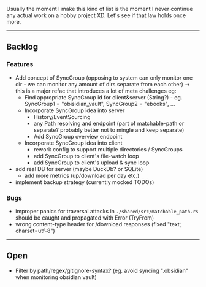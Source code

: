 Usually the moment I make this kind of list is the moment I never continue any actual work on a hobby project XD.
Let's see if that law holds once more.

<hr />

## Backlog

### Features
 - Add concept of SyncGroup (opposing to system can only monitor one dir - we can monitor any amount of dirs separate from each other) -> this is a major refac that introduces a lot of meta challenges eg:
    - Find appropriate SyncGroup id for client&server (String?) - eg. SyncGroup1 = "obisidian_vault", SyncGroup2 = "ebooks", ...
    - Incorporate SyncGroup idea into server
      - History/EventSourcing
      - any Path resolving and endpoint (part of matchable-path or separate? probably better not to mingle and keep separate)
      - Add SyncGroup overview endpoint
    - Incorporate SyncGroup idea into client
      - rework config to support multiple directories / SyncGroups
      - add SyncGroup to client's file-watch loop
      - add SyncGroup to client's upload & sync loop
  - add real DB for server (maybe DuckDb? or SQLite)
      - add more metrics (up/download per day etc.)
  - implement backup strategy (currently mocked TODOs)

### Bugs
 - improper panics for traversal attacks in `./shared/src/matchable_path.rs` should be caught and propagated with Error (TryFrom)
 - wrong content-type header for /download responses (fixed "text; charset=utf-8")

<hr />

## Open
 - Filter by path/regex/gitignore-syntax? (eg. avoid syncing ".obsidian" when monitoring obsidian vault)
